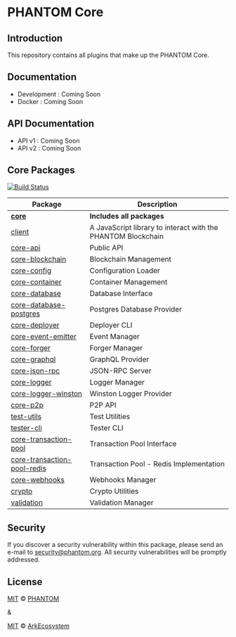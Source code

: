 # PHANTOM Core

## Introduction

This repository contains all plugins that make up the PHANTOM Core.

## Documentation

- Development : Coming Soon
- Docker : Coming Soon

## API Documentation

- API v1 : Coming Soon
- API v2 : Coming Soon

## Core Packages

[![Build Status](https://travis-ci.org/PhantomChain/core.svg?branch=master)](https://travis-ci.org/PhantomChain/core)

| Package                                                              | Description                                                  |
| -------------------------------------------------------------------- | ------------------------------------------------------------ |
| **[core](/packages/core)**                                           | **Includes all packages**                                    |
| [client](/packages/client)                                           | A JavaScript library to interact with the PHANTOM Blockchain |
| [core-api](/packages/core-api)                                       | Public API                                                   |
| [core-blockchain](/packages/core-blockchain)                         | Blockchain Management                                        |
| [core-config](/packages/core-config)                                 | Configuration Loader                                         |
| [core-container](/packages/core-container)                           | Container Management                                         |
| [core-database](/packages/core-database)                             | Database Interface                                           |
| [core-database-postgres](/packages/core-database-postgres)           | Postgres Database Provider                                   |
| [core-deployer](/packages/core-deployer)                             | Deployer CLI                                                 |
| [core-event-emitter](/packages/core-event-emitter)                   | Event Manager                                                |
| [core-forger](/packages/core-forger)                                 | Forger Manager                                               |
| [core-graphql](/packages/core-graphql)                               | GraphQL Provider                                             |
| [core-json-rpc](/packages/core-json-rpc)                             | JSON-RPC Server                                              |
| [core-logger](/packages/core-logger)                                 | Logger Manager                                               |
| [core-logger-winston](/packages/core-logger-winston)                 | Winston Logger Provider                                      |
| [core-p2p](/packages/core-p2p)                                       | P2P API                                                      |
| [test-utils](/packages/core-test-utils)                              | Test Utilities                                               |
| [tester-cli](/packages/core-tester-cli)                              | Tester CLI                                                   |
| [core-transaction-pool](/packages/core-transaction-pool)             | Transaction Pool Interface                                   |
| [core-transaction-pool-redis](/packages/core-transaction-pool-redis) | Transaction Pool - Redis Implementation                      |
| [core-webhooks](/packages/core-webhooks)                             | Webhooks Manager                                             |
| [crypto](/packages/crypto)                                           | Crypto Utilities                                             |
| [validation](/packages/validation)                                   | Validation Manager                                           |

## Security

If you discover a security vulnerability within this package, please send an e-mail to security@phantom.org. All security vulnerabilities will be promptly addressed.

## License

[MIT](LICENSE) © [PHANTOM](https://phantom.org)

&

[MIT](LICENSE) © [ArkEcosystem](https://ark.io)
